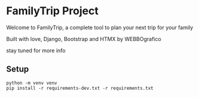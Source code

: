 # FamilyTrip Project

Welcome to FamilyTrip, a complete tool to plan your next trip for your family

Built with love, Django, Bootstrap and HTMX by WEBBOgrafico

stay tuned for more info

## Setup

```
python -m venv venv
pip install -r requirements-dev.txt -r requirements.txt
```